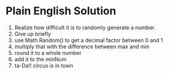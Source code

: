 # Plain English Solution
1. Realize how difficult it is to randomly generate a number.
2. Give up briefly
3. use Math.Random() to get a decimal factor between 0 and 1
4. multiply that with the difference between max and min
5. round it to a whole number
6. add it to the minNum
7. ta-Da!! circus is in town